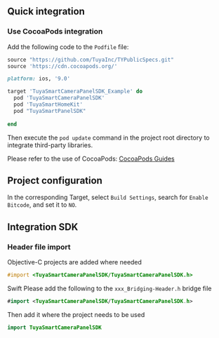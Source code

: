 ## Quick integration

### Use CocoaPods integration

Add the following code to the ```Podfile``` file:

```ruby
source "https://github.com/TuyaInc/TYPublicSpecs.git"
source 'https://cdn.cocoapods.org/'

platform: ios, '9.0'

target 'TuyaSmartCameraPanelSDK_Example' do
  pod 'TuyaSmartCameraPanelSDK'
  pod 'TuyaSmartHomeKit'
  pod "TuyaSmartPanelSDK"
  
end
```

Then execute the ``pod update`` command in the project root directory to integrate third-party libraries.

Please refer to the use of CocoaPods: [CocoaPods Guides](https://guides.cocoapods.org/)

## Project configuration

In the corresponding Target, select  ``Build Settings``, search for  ``Enable Bitcode``, and set it to ``NO``.

## Integration SDK

### Header file import

Objective-C projects are added where needed

```objective-c
#import <TuyaSmartCameraPanelSDK/TuyaSmartCameraPanelSDK.h>
```

Swift Please add the following to the `xxx_Bridging-Header.h` bridge file

```swift
#import <TuyaSmartCameraPanelSDK/TuyaSmartCameraPanelSDK.h>
```

Then add it where the project needs to be used

```swift
import TuyaSmartCameraPanelSDK
```

